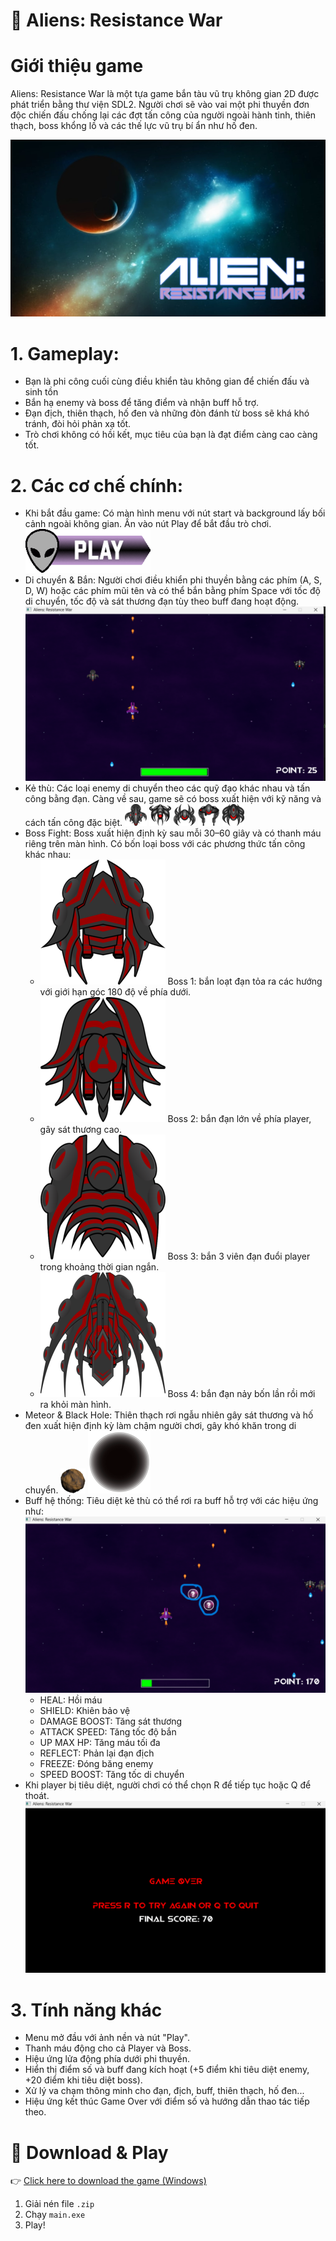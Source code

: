 # 🌌 Aliens: Resistance War

# Giới thiệu game
Aliens: Resistance War là một tựa game bắn tàu vũ trụ không gian 2D được phát triển bằng thư viện SDL2. Người chơi sẽ vào vai một phi thuyền đơn độc chiến đấu chống lại các đợt tấn công của người ngoài hành tinh, thiên thạch, boss khổng lồ và các thế lực vũ trụ bí ẩn như hố đen.

![Gameplay Preview](image/ARWBackground.png)

# 1. Gameplay:
- Bạn là phi công cuối cùng điều khiển tàu không gian để chiến đấu và sinh tồn
- Bắn hạ enemy và boss để tăng điểm và nhận buff hỗ trợ.
- Đạn địch, thiên thạch, hố đen và những đòn đánh từ boss sẽ khá khó tránh, đòi hỏi phản xạ tốt.
- Trò chơi không có hồi kết, mục tiêu của bạn là đạt điểm càng cao càng tốt.

# 2. Các cơ chế chính:
- Khi bắt đầu game: Có màn hình menu với nút start và background lấy bối cảnh ngoài không gian. Ấn vào nút Play để bắt đầu trò chơi.
  ![Gameplay Preview](image/ARWPlayButton.png)
- Di chuyển & Bắn: Người chơi điều khiển phi thuyền bằng các phím (A, S, D, W) hoặc các phím mũi tên và có thể bắn bằng phím Space với tốc độ di chuyển, tốc độ và sát thương đạn tùy theo buff đang hoạt động.
  ![Gameplay Preview](image/mechanism.png)
- Kẻ thù: Các loại enemy di chuyển theo các quỹ đạo khác nhau và tấn công bằng đạn. Càng về sau, game sẽ có boss xuất hiện với kỹ năng và cách tấn công đặc biệt.
  ![Gameplay Preview](image/enemy1.png)
  ![Gameplay Preview](image/enemy2.png)
  ![Gameplay Preview](image/enemy3.png)
  ![Gameplay Preview](image/enemy4.png)
  ![Gameplay Preview](image/enemy5.png)
- Boss Fight: Boss xuất hiện định kỳ sau mỗi 30–60 giây và có thanh máu riêng trên màn hình. Có bốn loại boss với các phương thức tấn công khác nhau:
  + ![Gameplay Preview](image/boss1.png) Boss 1: bắn loạt đạn tỏa ra các hướng với giới hạn góc 180 độ về phía dưới.
  + ![Gameplay Preview](image/boss2.png) Boss 2: bắn đạn lớn về phía player, gây sát thương cao.
  + ![Gameplay Preview](image/boss3.png) Boss 3: bắn 3 viên đạn đuổi player trong khoảng thời gian ngắn.
  + ![Gameplay Preview](image/boss4.png) Boss 4: bắn đạn nảy bốn lần rồi mới ra khỏi màn hình.
- Meteor & Black Hole: Thiên thạch rơi ngẫu nhiên gây sát thương và hố đen xuất hiện định kỳ làm chậm người chơi, gây khó khăn trong di chuyển.
  ![Gameplay Preview](image/meteor.png)
  ![Gameplay Preview](image/blackhole.png)
- Buff hệ thống: Tiêu diệt kẻ thù có thể rơi ra buff hỗ trợ với các hiệu ứng như:
  ![Gameplay Preview](image/buffAppear.png)
  + HEAL: Hồi máu
  + SHIELD: Khiên bảo vệ
  + DAMAGE BOOST: Tăng sát thương
  + ATTACK SPEED: Tăng tốc độ bắn
  + UP MAX HP: Tăng máu tối đa
  + REFLECT: Phản lại đạn địch
  + FREEZE: Đóng băng enemy
  + SPEED BOOST: Tăng tốc di chuyển
- Khi player bị tiêu diệt, người chơi có thể chọn R để tiếp tục hoặc Q để thoát.
  ![Gameplay Preview](image/endgame.png)

# 3.  Tính năng khác
- Menu mở đầu với ảnh nền và nút "Play".
- Thanh máu động cho cả Player và Boss.
- Hiệu ứng lửa động phía dưới phi thuyền.
- Hiển thị điểm số và buff đang kích hoạt (+5 điểm khi tiêu diệt enemy, +20 điểm khi tiêu diệt boss).
- Xử lý va chạm thông minh cho đạn, địch, buff, thiên thạch, hố đen...
- Hiệu ứng kết thúc Game Over với điểm số và hướng dẫn thao tác tiếp theo.

# 🔽 Download & Play

👉 [Click here to download the game (Windows)](https://github.com/ledinhdung2604/Aliens-Resistance-War/releases/download/v1.0/Aliens-Resistance-War.zip)

1. Giải nén file `.zip`
2. Chạy `main.exe`
3. Play!
